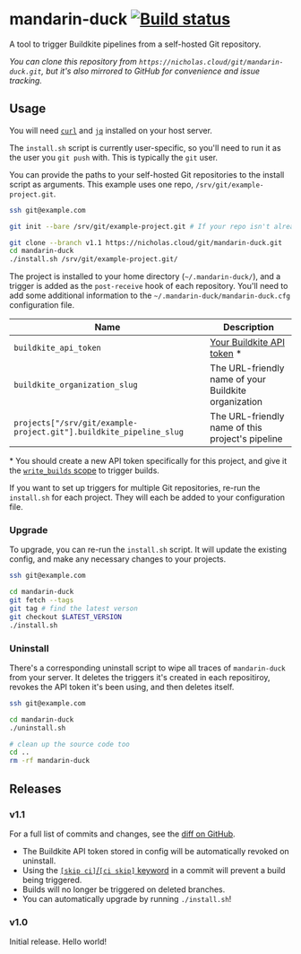 # mandarin-duck [![Build status](https://badge.buildkite.com/e2e9dc24f63475920927734c9faab681d4606556fa25993eb4.svg)](https://buildkite.com/nchlswhttkr/mandarin-duck)

A tool to trigger Buildkite pipelines from a self-hosted Git repository.

_You can clone this repository from `https://nicholas.cloud/git/mandarin-duck.git`, but it's also mirrored to GitHub for convenience and issue tracking._

## Usage

You will need [`curl`](https://curl.se/) and [`jq`](https://stedolan.github.io/jq/) installed on your host server.

The `install.sh` script is currently user-specific, so you'll need to run it as the user you `git push` with. This is typically the `git` user.

You can provide the paths to your self-hosted Git repositories to the install script as arguments. This example uses one repo, `/srv/git/example-project.git`.

```sh
ssh git@example.com

git init --bare /srv/git/example-project.git # If your repo isn't already set up

git clone --branch v1.1 https://nicholas.cloud/git/mandarin-duck.git
cd mandarin-duck
./install.sh /srv/git/example-project.git/
```

The project is installed to your home directory (`~/.mandarin-duck/`), and a trigger is added as the `post-receive` hook of each repository. You'll need to add some additional information to the `~/.mandarin-duck/mandarin-duck.cfg` configuration file.

| Name                                                               | Description                                                                 |
| ------------------------------------------------------------------ | --------------------------------------------------------------------------- |
| `buildkite_api_token`                                              | [Your Buildkite API token](https://buildkite.com/user/api-access-tokens) \* |
| `buildkite_organization_slug`                                      | The URL-friendly name of your Buildkite organization                        |
| `projects["/srv/git/example-project.git"].buildkite_pipeline_slug` | The URL-friendly name of this project's pipeline                            |

\* You should create a new API token specifically for this project, and give it the [`write_builds` scope](https://buildkite.com/docs/apis/managing-api-tokens#token-scopes) to trigger builds.

If you want to set up triggers for multiple Git repositories, re-run the `install.sh` for each project. They will each be added to your configuration file.

### Upgrade

To upgrade, you can re-run the `install.sh` script. It will update the existing config, and make any necessary changes to your projects.

```sh
ssh git@example.com

cd mandarin-duck
git fetch --tags
git tag # find the latest verson
git checkout $LATEST_VERSION
./install.sh
```

### Uninstall

There's a corresponding uninstall script to wipe all traces of `mandarin-duck` from your server. It deletes the triggers it's created in each repositiroy, revokes the API token it's been using, and then deletes itself.

```sh
ssh git@example.com

cd mandarin-duck
./uninstall.sh

# clean up the source code too
cd ..
rm -rf mandarin-duck
```

## Releases

### v1.1

For a full list of commits and changes, see the [diff on GitHub](https://github.com/nchlswhttkr/mandarin-duck/compare/v1.0...v1.1).

- The Buildkite API token stored in config will be automatically revoked on uninstall.
- Using the [`[skip ci]`/`[ci skip]` keyword](https://buildkite.com/docs/pipelines/ignoring-a-commit) in a commit will prevent a build being triggered.
- Builds will no longer be triggered on deleted branches.
- You can automatically upgrade by running `./install.sh`!

### v1.0

Initial release. Hello world!
